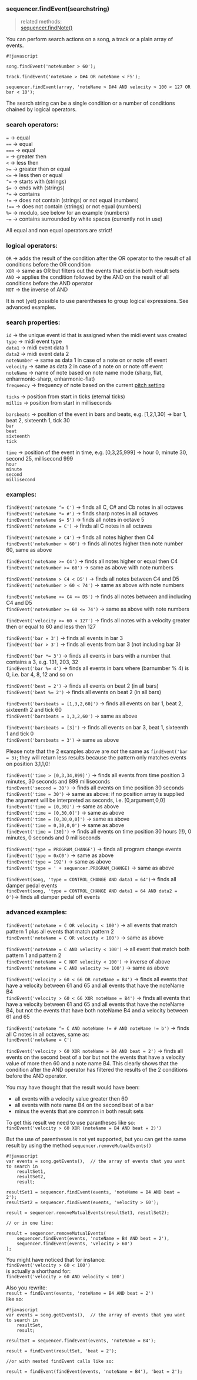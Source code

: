 ### sequencer.findEvent(searchstring)

>related methods:  
>[sequencer.findNote()](find_note)

You can perform search actions on a song, a track or a plain array of events.


```
#!javascript

song.findEvent('noteNumber > 60');

track.findEvent('noteName > D#4 OR noteName < F5');
	
sequencer.findEvent(array, 'noteName > D#4 AND velocity > 100 < 127 OR bar < 10');

```
The search string can be a single condition or a number of conditions chained by logical operators.
   
  
### search operators:

`=` → equal  
`==` → equal  
`===` → equal  
`>` → greater then  
`<` → less then  
`>=` → greater then or equal  
`<=` → less then or equal  
`^=` → starts with (strings)  
`$=` → ends with (strings)  
`*=` → contains    
`!=` → does not contain (strings) or not equal (numbers)  
`!==` → does not contain (strings) or not equal (numbers)  
`%=` → modulo, see below for an example (numbers)  
`~=` → contains surrounded by white spaces (currently not in use)  
  
  
All equal and non equal operators are strict!  
  
  
### logical operators:  

`OR` → adds the result of the condition after the OR operator to the result of all conditions before the OR condition  
`XOR` → same as OR but filters out the events that exist in both result sets  
`AND` → applies the condition followed by the AND on the result of all conditions before the AND operator  
`NOT` → the inverse of AND  

It is not (yet) possible to use parentheses to group logical expressions. See advanced examples. 
  
   
### search properties:  

`id` → the unique event id that is assigned when the midi event was created  
`type` → midi event type  
`data1` → midi event data 1  
`data2` → midi event data 2  
`noteNumber` → same as data 1 in case of a note on or note off event  
`velocity` → same as data 2 in case of a note on or note off event  
`noteName` → name of note based on note name mode (sharp, flat, enharmonic-sharp, enharmonic-flat)  
`frequency` → frequency of note based on the current [pitch setting](note)  
  
`ticks` → position from start in ticks (eternal ticks)  
`millis` → position from start in milliseconds  
  
`barsbeats` → position of the event in bars and beats, e.g. [1,2,1,30] → bar 1, beat 2, sixteenth 1, tick 30  
`bar`  
`beat`  
`sixteenth`  
`tick`  
  
`time` → position of the event in time, e.g. [0,3,25,999] → hour 0, minute 30, second 25, millisecond 999  
`hour`  
`minute`  
`second`  
`millisecond`  
  
  
### examples:

`findEvent('noteName ^= C')` → finds all C, C# and Cb notes in all octaves  
`findEvent('noteName *= #')` → finds sharp notes in all octaves  
`findEvent('noteName $= 5')` → finds all notes in octave 5  
`findEvent('noteName = C')` → finds all C notes in all octaves 
   
`findEvent('noteName > C4')` → finds all notes higher then C4  
`findEvent('noteNumber > 60')` → finds all notes higher then note number 60, same as above  
  
`findEvent('noteName >= C4')` → finds all notes higher or equal then C4  
`findEvent('noteNumber >= 60')` → same as above with note numbers  

`findEvent('noteName > C4 < D5')` → finds all notes between C4 and D5  
`findEvent('noteNumber > 60 < 74')` → same as above with note numbers  
  
`findEvent('noteName >= C4 <= D5')` → finds all notes between and including C4 and D5  
`findEvent('noteNumber >= 60 <= 74')` → same as above with note numbers  
  
`findEvent('velocity >= 60 < 127')` → finds all notes with a velocity greater then or equal to 60 and less then 127  
    
`findEvent('bar = 3')` → finds all events in bar 3  
`findEvent('bar > 3')` → finds all events from bar 3 (not including bar 3)  
  
`findEvent('bar *= 3')` → finds all events in bars with a number that contains a 3, e.g. 131, 203, 32  
`findEvent('bar %= 4')` → finds all events in bars where (barnumber % 4) is 0, i.e. bar 4, 8, 12 and so on  
  
`findEvent('beat = 2')` → finds all events on beat 2 (in all bars)  
`findEvent('beat %= 2')` → finds all events on beat 2 (in all bars)  
  
`findEvent('barsbeats = [1,3,2,60]')` → finds all events on bar 1, beat 2, sixteenth 2 and tick 60  
`findEvent('barsbeats = 1,3,2,60')` → same as above  
  
`findEvent('barsbeats = [3]')` → finds all events on bar 3, beat 1, sixteenth 1 and tick 0  
`findEvent('barsbeats = 3')` → same as above  
  
Please note that the 2 examples above are *not* the same as `findEvent('bar = 3)`; they will return less results because the pattern only matches events on position 3,1,1,0!     
  
`findEvent('time > [0,3,34,899]')` → finds all events from time position 3 minutes, 30 seconds and 899 milliseconds   
`findEvent('second = 30')` → finds all events on time position 30 seconds  
`findEvent('time = 30')` → same as above: if no position array is supplied the argument will be interpreted as seconds, i.e. [0,argument,0,0] 
`findEvent('time = [0,30]')` → same as above   
`findEvent('time = [0,30,0]')` → same as above   
`findEvent('time = [0,30,0,0]')` → same as above   
`findEvent('time = 0,30,0,0')` → same as above   
`findEvent('time = [30]')` → finds all events on time position 30 hours (!!), 0 minutes, 0 seconds and 0 milliseconds  
  
`findEvent('type = PROGRAM_CHANGE')` → finds all program change events    
`findEvent('type = 0xC0')` → same as above  
`findEvent('type = 192')` → same as above  
`findEvent('type = ' + sequencer.PROGRAM_CHANGE)` → same as above  

`findEvent(song, 'type = CONTROL_CHANGE AND data1 = 64')`→ finds all damper pedal events  
`findEvent(song, 'type = CONTROL_CHANGE AND data1 = 64 AND data2 = 0')`→ finds all damper pedal off events  
  
### advanced examples:

`findEvent('noteName = C OR velocity < 100')` → all events that match pattern 1 plus all events that match pattern 2  
`findEvent('noteName = C OR velocity < 100')` → same as above  
    
`findEvent('noteName = C AND velocity < 100')` → all event that match both pattern 1 and pattern 2  
`findEvent('noteName = C NOT velocity < 100')` → inverse of above  
`findEvent('noteName = C AND velocity >= 100')` → same as above  

`findEvent('velocity > 60 < 66 OR noteName = B4')` → finds all events that have a velocity between 61 and 65 and all events that have the noteName B4  
`findEvent('velocity > 60 < 66 XOR noteName = B4')` → finds all events that have a velocity between 61 and 65 and all events that have the noteName B4, but not the events that have both noteName B4 and a velocity between 61 and 65  
   
`findEvent('noteName ^= C AND noteName != # AND noteName != b')` → finds all C notes in all octaves, same as:   
`findEvent('noteName = C')` 

`findEvent('velocity > 60 XOR noteName = B4 AND beat = 2')` → finds all events on the second beat of a bar but not the events that have a velocity value of more then 60 and a note name B4. This clearly shows that the condition after the AND operator has filtered the results of the 2 conditions before the AND operator.
  
You may have thought that the result would have been:  
 - all events with a velocity value greater then 60  
 - all events with note name B4 on the second beat of a bar  
 - minus the events that are common in both result sets  
  
To get this result we need to use parantheses like so:  
`findEvent('velocity > 60 XOR (noteName = B4 AND beat = 2)')`  
  
But the use of parentheses is not yet supported, but you can get the same result by using the method `sequencer.removeMutualEvents()`

```
#!javascript
var events = song.getEvents(),	// the array of events that you want to search in
	resultSet1,
	resultSet2,
	result;

resultSet1 = sequencer.findEvent(events, 'noteName = B4 AND beat = 2');
resultSet2 = sequencer.findEvent(events, 'velocity > 60');

result = sequencer.removeMutualEvents(resultSet1, resutlSet2);

// or in one line:

result = sequencer.removeMutualEvents(
	sequencer.findEvent(events, 'noteName = B4 AND beat = 2'),
	sequencer.findEvent(events, 'velocity > 60')
);

```



You might have noticed that for instance:   
`findEvent('velocity > 60 < 100')`   
is actually a shorthand for:      
`findEvent('velocity > 60 AND velocity < 100')`  



Also you rewrite:    
`result = findEvent(events, 'noteName = B4 AND beat = 2')`    
like so:  
```
#!javascript
var events = song.getEvents(),	// the array of events that you want to search in
	resultSet,
	result;

resultSet = sequencer.findEvent(events, 'noteName = B4');

result = findEvent(resultSet, 'beat = 2');

//or with nested findEvent calls like so:

result = findEvent(findEvent(events, 'noteName = B4'), 'beat = 2');

```   
